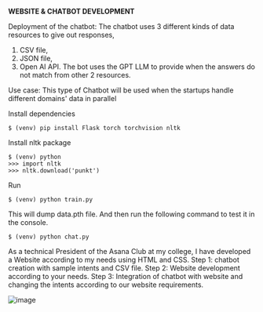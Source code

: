 **WEBSITE & CHATBOT DEVELOPMENT**

Deployment of the chatbot: The chatbot uses 3 different kinds of data resources to give out responses, 
1. CSV file,
2. JSON file,
3. Open AI API.
The bot uses the GPT LLM to provide when the answers do not match from other 2 resources.

Use case: This type of Chatbot will be used when the startups handle different domains' data in parallel

Install dependencies
```
$ (venv) pip install Flask torch torchvision nltk
```
Install nltk package
```
$ (venv) python
>>> import nltk
>>> nltk.download('punkt')
```
Run
```
$ (venv) python train.py
```
This will dump data.pth file. And then run
the following command to test it in the console.
```
$ (venv) python chat.py
```
As a technical President of the Asana Club at my college, I have developed a Website according to my needs using HTML and CSS.
Step 1: chatbot creation with sample intents and CSV file.
Step 2: Website development according to your needs. 
Step 3: Integration of chatbot with website and changing the intents according to our website requirements.

![image](https://github.com/Vedarutvija/chatbot-web/assets/52282654/2152a47c-8708-4d78-8923-8ae0e611e503)


